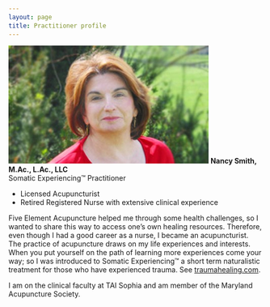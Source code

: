 ```yaml
---
layout: page
title: Practitioner profile
---
```


![Nancy Smith](/img/slides/profile.jpg) **Nancy Smith, M.Ac., L.Ac., LLC**  
Somatic Experiencing™ Practitioner

- Licensed Acupuncturist
- Retired Registered Nurse with extensive clinical experience

Five Element Acupuncture helped me through some health challenges, so I wanted
to share this way to access one’s own healing resources. Therefore, even
though I had a good career as a nurse, I became an acupuncturist. The
practice of acupuncture draws on my life experiences and interests. When you
put yourself on the path of learning more experiences come your way; so I was
introduced to Somatic Experiencing™ a short term naturalistic treatment for
those who have experienced trauma. See [traumahealing.com](http://traumahealing.com/).

I am on the clinical faculty at TAI Sophia and am member of the Maryland
Acupuncture Society.
